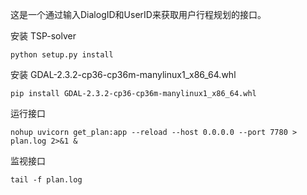这是一个通过输入DialogID和UserID来获取用户行程规划的接口。

安装 TSP-solver

```
python setup.py install
```

安装 GDAL-2.3.2-cp36-cp36m-manylinux1_x86_64.whl

```
pip install GDAL-2.3.2-cp36-cp36m-manylinux1_x86_64.whl
```

运行接口

```
nohup uvicorn get_plan:app --reload --host 0.0.0.0 --port 7780 > plan.log 2>&1 &
```

监视接口

```
tail -f plan.log
```
